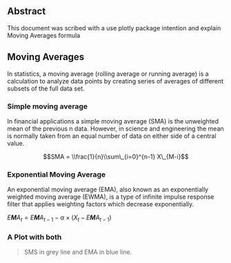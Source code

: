 Abstract
--------

This document was scribed with a use plotly package intention and
explain Moving Averages formula

Moving Averages
---------------

In statistics, a moving average (rolling average or running average) is
a calculation to analyze data points by creating series of averages of
different subsets of the full data set.

### Simple moving average

In financial applications a simple moving average (SMA) is the
unweighted mean of the previous n data. However, in science and
engineering the mean is normally taken from an equal number of data on
either side of a central value.

$$SMA = \\frac{1}{n}\\sum\_{i=0}^{n-1} X\_{M-i}$$

### Exponential Moving Average

An exponential moving average (EMA), also known as an exponentially
weighted moving average (EWMA), is a type of infinite impulse response
filter that applies weighting factors which decrease exponentially.

*E**M**A*<sub>*t*</sub> = *E**M**A*<sub>*t* − 1</sub> − *α* × (*X*<sub>*t*</sub> − *E**M**A*<sub>*t* − 1</sub>)

### A Plot with both

> SMS in grey line and EMA in blue line.

